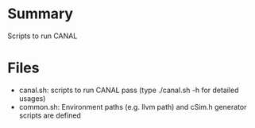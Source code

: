 # Summary
Scripts to run CANAL

# Files
 - canal.sh: scripts to run CANAL pass (type ./canal.sh -h for detailed usages)
 - common.sh: Environment paths (e.g. llvm path) and cSim.h generator scripts are defined
